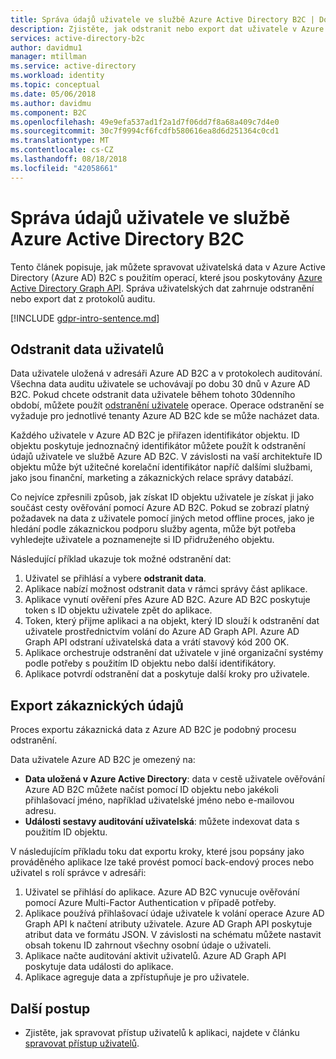 ```yaml
---
title: Správa údajů uživatele ve službě Azure Active Directory B2C | Dokumentace Microsoftu
description: Zjistěte, jak odstranit nebo export dat uživatele v Azure AD B2C.
services: active-directory-b2c
author: davidmu1
manager: mtillman
ms.service: active-directory
ms.workload: identity
ms.topic: conceptual
ms.date: 05/06/2018
ms.author: davidmu
ms.component: B2C
ms.openlocfilehash: 49e9efa537ad1f2a1d7f06dd7f8a68a409c7d4e0
ms.sourcegitcommit: 30c7f9994cf6fcdfb580616ea8d6d251364c0cd1
ms.translationtype: MT
ms.contentlocale: cs-CZ
ms.lasthandoff: 08/18/2018
ms.locfileid: "42058661"
---
```

# <a name="manage-user-data-in-azure-active-directory-b2c"></a>Správa údajů uživatele ve službě Azure Active Directory B2C

 Tento článek popisuje, jak můžete spravovat uživatelská data v Azure Active Directory (Azure AD) B2C s použitím operací, které jsou poskytovány [Azure Active Directory Graph API](https://msdn.microsoft.com/library/azure/ad/graph/api/api-catalog). Správa uživatelských dat zahrnuje odstranění nebo export dat z protokolů auditu.

[!INCLUDE [gdpr-intro-sentence.md](../../includes/gdpr-intro-sentence.md)]

## <a name="delete-user-data"></a>Odstranit data uživatelů

Data uživatele uložená v adresáři Azure AD B2C a v protokolech auditování. Všechna data auditu uživatele se uchovávají po dobu 30 dnů v Azure AD B2C. Pokud chcete odstranit data uživatele během tohoto 30denního období, můžete použít [odstranění uživatele](https://msdn.microsoft.com/library/azure/ad/graph/api/users-operations#DeleteUser) operace. Operace odstranění se vyžaduje pro jednotlivé tenanty Azure AD B2C kde se může nacházet data. 

Každého uživatele v Azure AD B2C je přiřazen identifikátor objektu. ID objektu poskytuje jednoznačný identifikátor můžete použít k odstranění údajů uživatele ve službě Azure AD B2C. V závislosti na vaší architektuře ID objektu může být užitečné korelační identifikátor napříč dalšími službami, jako jsou finanční, marketing a zákaznických relace správy databází. 

Co nejvíce zpřesnili způsob, jak získat ID objektu uživatele je získat ji jako součást cesty ověřování pomocí Azure AD B2C. Pokud se zobrazí platný požadavek na data z uživatele pomocí jiných metod offline proces, jako je hledání podle zákaznickou podporu služby agenta, může být potřeba vyhledejte uživatele a poznamenejte si ID přidruženého objektu. 

Následující příklad ukazuje tok možné odstranění dat:

1. Uživatel se přihlásí a vybere **odstranit data**.
2. Aplikace nabízí možnost odstranit data v rámci správy část aplikace.
3. Aplikace vynutí ověření přes Azure AD B2C. Azure AD B2C poskytuje token s ID objektu uživatele zpět do aplikace. 
4. Token, který přijme aplikaci a na objekt, který ID slouží k odstranění dat uživatele prostřednictvím volání do Azure AD Graph API. Azure AD Graph API odstraní uživatelská data a vrátí stavový kód 200 OK.
5. Aplikace orchestruje odstranění dat uživatele v jiné organizační systémy podle potřeby s použitím ID objektu nebo další identifikátory.
6. Aplikace potvrdí odstranění dat a poskytuje další kroky pro uživatele.

## <a name="export-customer-data"></a>Export zákaznických údajů

Proces exportu zákaznická data z Azure AD B2C je podobný procesu odstranění.

Data uživatele Azure AD B2C je omezený na:

- **Data uložená v Azure Active Directory**: data v cestě uživatele ověřování Azure AD B2C můžete načíst pomocí ID objektu nebo jakékoli přihlašovací jméno, například uživatelské jméno nebo e-mailovou adresu. 
- **Události sestavy auditování uživatelská**: můžete indexovat data s použitím ID objektu.

V následujícím příkladu toku dat exportu kroky, které jsou popsány jako prováděného aplikace lze také provést pomocí back-endový proces nebo uživatel s rolí správce v adresáři:

1. Uživatel se přihlásí do aplikace. Azure AD B2C vynucuje ověřování pomocí Azure Multi-Factor Authentication v případě potřeby.
2. Aplikace používá přihlašovací údaje uživatele k volání operace Azure AD Graph API k načtení atributy uživatele. Azure AD Graph API poskytuje atribut data ve formátu JSON. V závislosti na schématu můžete nastavit obsah tokenu ID zahrnout všechny osobní údaje o uživateli.
3. Aplikace načte auditování aktivit uživatelů. Azure AD Graph API poskytuje data události do aplikace.
4. Aplikace agreguje data a zpřístupňuje je pro uživatele.

## <a name="next-steps"></a>Další postup

- Zjistěte, jak spravovat přístup uživatelů k aplikaci, najdete v článku [spravovat přístup uživatelů](manage-user-access.md).




